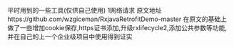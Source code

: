 平时用到的一些工具(仅供自己使用)
1网络请求
原文地址https://github.com/wzgiceman/RxjavaRetrofitDemo-master
在原文的基础上做了一些增加cookie保存,https证书添加,升级rxlifecycle2,添加公共参数等功能,并在自己的上一个企业级项目中使用得到证实

